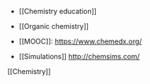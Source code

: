 - [[Chemistry education]]
- [[Organic chemistry]]

- [[MOOC]]: https://www.chemedx.org/

- [[Simulations]] http://chemsims.com/

[[Chemistry]]
